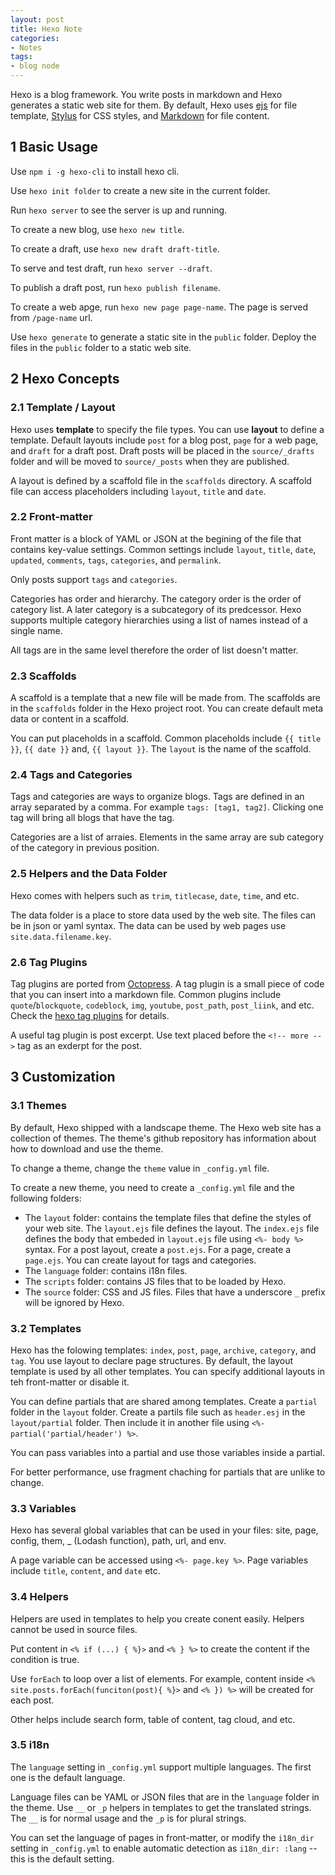 ```yaml
---
layout: post
title: Hexo Note
categories:
- Notes
tags:
- blog node
---
```


Hexo is a blog framework. You write posts in markdown and Hexo generates a static web site for them. By default, Hexo uses [ejs](http://www.embeddedjs.com/) for file template, [Stylus](http://stylus-lang.com/) for CSS styles, and [Markdown](https://daringfireball.net/projects/markdown/) for file content.

## 1 Basic Usage

Use `npm i -g hexo-cli` to install hexo cli.

Use `hexo init folder` to create a new site in the current folder.

Run `hexo server` to see the server is up and running.

To create a new blog, use `hexo new title`.

To create a draft, use `hexo new draft draft-title`.

To serve and test draft, run `hexo server --draft`.

To publish a draft post, run `hexo publish filename`.

To create a web apge, run `hexo new page page-name`. The page is served from `/page-name` url.

Use `hexo generate` to generate a static site in the `public` folder. Deploy the files in the `public` folder to a static web site.

## 2 Hexo Concepts

### 2.1 Template / Layout

Hexo uses **template** to specify the file types. You can use **layout** to define a template. Default layouts include `post` for a blog post, `page` for a web page, and `draft` for a draft post. Draft posts will be placed in the `source/_drafts` folder and will be moved to `source/_posts` when they are published.

A layout is defined by a scaffold file in the `scaffolds` directory. A scaffold file can access placeholders including `layout`, `title` and `date`.

### 2.2 Front-matter

Front matter is a block of YAML or JSON at the begining of the file that contains key-value settings. Common settings include `layout`, `title`, `date`, `updated`, `comments`, `tags`, `categories`, and `permalink`.

Only posts support `tags` and `categories`.

Categories has order and hierarchy. The category order is the order of category list. A later category is a subcategory of its predcessor. Hexo supports multiple category hierarchies using a list of names instead of a single name.

All tags are in the same level therefore the order of list doesn't matter.

### 2.3 Scaffolds

A scaffold is a template that a new file will be made from. The scaffolds are in the `scaffolds` folder in the Hexo project root. You can create default meta data or content in a scaffold.

You can put placeholds in a scaffold. Common placeholds include `{{ title }}`, `{{ date }}` and, `{{ layout }}`. The `layout` is the name of the scaffold.

### 2.4 Tags and Categories

Tags and categories are ways to organize blogs. Tags are defined in an array separated by a comma. For example `tags: [tag1, tag2]`. Clicking one tag will bring all blogs that have the tag.

Categories are a list of arraies. Elements in the same array are sub category of the category in previous position.

### 2.5 Helpers and the Data Folder

Hexo comes with helpers such as `trim`, `titlecase`, `date`, `time`, and etc.

The data folder is a place to store data used by the web site. The files can be in json or yaml syntax. The data can be used by web pages use `site.data.filename.key`.

### 2.6 Tag Plugins

Tag plugins are ported from [Octopress](http://octopress.org/docs/). A tag plugin is a small piece of code that you can insert into a markdown file. Common plugins include `quote`/`blockquote`, `codeblock`, `img`, `youtube`, `post_path`, `post_liink`, and etc. Check the [hexo tag plugins](https://hexo.io/docs/tag-plugins.html) for details.

A useful tag plugin is post excerpt. Use text placed before the `<!-- more -->` tag as an exderpt for the post.

## 3 Customization

### 3.1 Themes

By default, Hexo shipped with a landscape theme. The Hexo web site has a collection of themes. The theme's github repository has information about how to download and use the theme.

To change a theme, change the `theme` value in `_config.yml` file.

To create a new theme, you need to create a `_config.yml` file and the following folders:

* The `layout` folder:  contains the template files that define the styles of your web site. The `layout.ejs` file defines the layout. The `index.ejs` file defines the body that embeded in `layout.ejs` file using `<%- body %>` syntax. For a post layout, create a `post.ejs`. For a page, create a `page.ejs`. You can create layout for tags and categories.
* The `language` folder:  contains i18n files.
* The `scripts` folder: contains JS files that to be loaded by Hexo.
* The `source` folder: CSS and JS files. Files that have a underscore `_` prefix will be ignored by Hexo.

### 3.2 Templates

Hexo has the folowing templates: `index`, `post`, `page`, `archive`, `category`, and `tag`. You use layout to declare page structures. By default, the layout template is used by all other templates. You can specify additional layouts in teh front-matter or disable it.

You can define partials that are shared among templates. Create a `partial` folder in the `layout` folder. Create a partils file such as `header.esj` in the `layout/partial` folder. Then include it in another file using `<%- partial('partial/header') %>`.

You can pass variables into a partial and use those variables inside a partial.

For better performance, use fragment chaching for partials that are unlike to change. 

### 3.3 Variables

Hexo has several global variables that can be used in your files: site, page, config, them, _ (Lodash function), path, url, and env.

A page variable can be accessed using `<%- page.key %>`. Page variables include `title`, `content`, and `date` etc.

### 3.4 Helpers

Helpers are used in templates to help you create conent easily. Helpers cannot be used in source files.

Put content in `<% if (...) { %}>` and `<% } %>` to create the content if the condition is true.

Use `forEach` to loop over a list of elements. For example, content inside `<% site.posts.forEach(funciton(post){ %}>` and `<% }) %>` will be created for each post.

Other helps include search form, table of content, tag cloud, and etc.

### 3.5 i18n

The `language` setting in `_config.yml` support multiple languages. The first one is the default language.

Language files can be YAML or JSON files that are in the `language` folder in the theme. Use `__` or `_p` helpers in templates to get the translated strings. The `__` is for normal usage and the `_p` is for plural strings.

You can set the language of pages in front-matter, or modify the `i18n_dir` setting in `_config.yml` to enable automatic detection as `i18n_dir: :lang` -- this is the default setting.